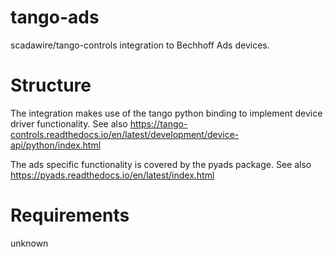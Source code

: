 # tango-ads

scadawire/tango-controls integration to Bechhoff Ads devices.

# Structure

The integration makes use of the tango python binding to implement device driver functionality.
See also https://tango-controls.readthedocs.io/en/latest/development/device-api/python/index.html

The ads specific functionality is covered by the pyads package.
See also https://pyads.readthedocs.io/en/latest/index.html

# Requirements

unknown
